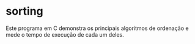 # sorting
Este programa em C demonstra os principais  algoritmos de ordenação e mede o tempo de execução de cada um deles.
